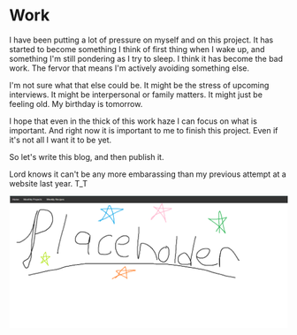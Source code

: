 # Work

I have been putting a lot of pressure on myself and on this project. It has started to become something I think of first thing when I wake up, and something I'm still pondering as I try to sleep. I think it has become the bad work. The fervor that means I'm actively avoiding something else.

I'm not sure what that else could be. It might be the stress of upcoming interviews. It might be interpersonal or family matters. It might just be feeling old. My birthday is tomorrow. 

I hope that even in the thick of this work haze I can focus on what is important. And right now it is important to me to finish this project. Even if it's not all I want it to be yet.

So let's write this blog, and then publish it.

Lord knows it can't be any more embarassing than my previous attempt at a website last year. T_T

![old website](/imgs/old_website.png)